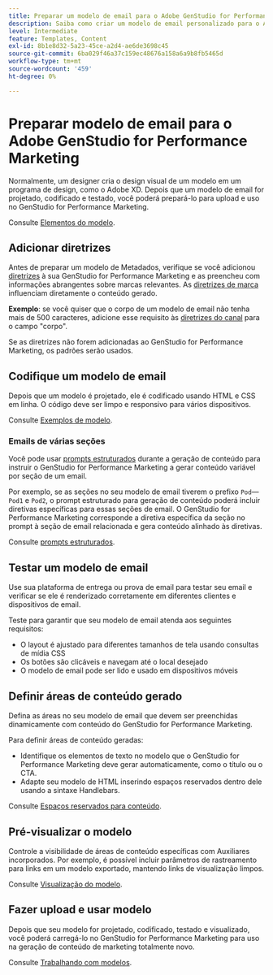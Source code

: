 ```yaml
---
title: Preparar um modelo de email para o Adobe GenStudio for Performance Marketing
description: Saiba como criar um modelo de email personalizado para o Adobe GenStudio for Performance Marketing.
level: Intermediate
feature: Templates, Content
exl-id: 8b1e8d32-5a23-45ce-a2d4-ae6de3698c45
source-git-commit: 6ba029f46a37c159ec48676a158a6a9b8fb5465d
workflow-type: tm+mt
source-wordcount: '459'
ht-degree: 0%

---
```


# Preparar modelo de email para o Adobe GenStudio for Performance Marketing

Normalmente, um designer cria o design visual de um modelo em um programa de design, como o Adobe XD. Depois que um modelo de email for projetado, codificado e testado, você poderá prepará-lo para upload e uso no GenStudio for Performance Marketing.

Consulte [Elementos do modelo](use-templates.md#template-elements).

## Adicionar diretrizes

Antes de preparar um modelo de Metadados, verifique se você adicionou [diretrizes](/help/user-guide/guidelines/overview.md) à sua GenStudio for Performance Marketing e as preencheu com informações abrangentes sobre marcas relevantes. As [diretrizes de marca](/help/user-guide/guidelines/brands.md) influenciam diretamente o conteúdo gerado.

**Exemplo**: se você quiser que o corpo de um modelo de email não tenha mais de 500 caracteres, adicione esse requisito às [diretrizes do canal](/help/user-guide/guidelines/brands.md#channel-guidelines) para o campo &quot;corpo&quot;.

Se as diretrizes não forem adicionadas ao GenStudio for Performance Marketing, os padrões serão usados.

## Codifique um modelo de email

Depois que um modelo é projetado, ele é codificado usando HTML e CSS em linha. O código deve ser limpo e responsivo para vários dispositivos.

Consulte [Exemplos de modelo](/help/user-guide/content/customize-template.md#template-examples).

### Emails de várias seções

Você pode usar [prompts estruturados](/help/user-guide/effective-prompts.md#structured-prompts) durante a geração de conteúdo para instruir o GenStudio for Performance Marketing a gerar conteúdo variável por seção de um email.

Por exemplo, se as seções no seu modelo de email tiverem o prefixo `Pod`—`Pod1` e `Pod2`, o prompt estruturado para geração de conteúdo poderá incluir diretivas específicas para essas seções de email. O GenStudio for Performance Marketing corresponde a diretiva específica da seção no prompt à seção de email relacionada e gera conteúdo alinhado às diretivas.

Consulte [prompts estruturados](/help/user-guide/effective-prompts.md#structured-prompts).

## Testar um modelo de email

Use sua plataforma de entrega ou prova de email para testar seu email e verificar se ele é renderizado corretamente em diferentes clientes e dispositivos de email.

Teste para garantir que seu modelo de email atenda aos seguintes requisitos:

* O layout é ajustado para diferentes tamanhos de tela usando consultas de mídia CSS
* Os botões são clicáveis e navegam até o local desejado
* O modelo de email pode ser lido e usado em dispositivos móveis

## Definir áreas de conteúdo gerado

Defina as áreas no seu modelo de email que devem ser preenchidas dinamicamente com conteúdo do GenStudio for Performance Marketing.

Para definir áreas de conteúdo geradas:

* Identifique os elementos de texto no modelo que o GenStudio for Performance Marketing deve gerar automaticamente, como o título ou o CTA.
* Adapte seu modelo de HTML inserindo espaços reservados dentro dele usando a sintaxe Handlebars.

Consulte [Espaços reservados para conteúdo](/help/user-guide/content/customize-template.md#content-placeholders).

## Pré-visualizar o modelo

Controle a visibilidade de áreas de conteúdo específicas com Auxiliares incorporados. Por exemplo, é possível incluir parâmetros de rastreamento para links em um modelo exportado, mantendo links de visualização limpos.

Consulte [Visualização do modelo](/help/user-guide/content/customize-template.md#template-preview).

## Fazer upload e usar modelo

Depois que seu modelo for projetado, codificado, testado e visualizado, você poderá carregá-lo no GenStudio for Performance Marketing para uso na geração de conteúdo de marketing totalmente novo.

Consulte [Trabalhando com modelos](use-templates.md).
